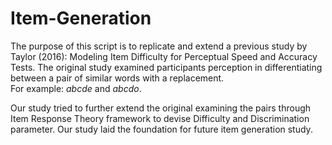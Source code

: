 # Item-Generation
The purpose of this script is to replicate and extend a previous study by Taylor (2016): Modeling Item Difficulty for Perceptual Speed and Accuracy Tests. 
The original study examined participants perception in differentiating between a pair of similar words with a replacement. 
\
For example: *abcde* and *abcdo*. 

Our study tried to further extend the original examining the pairs through Item Response Theory framework to devise Difficulty and Discrimination parameter.
Our study laid the foundation for future item generation study. 
